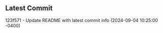
## Latest Commit
123f571 - Update README with latest commit info (2024-09-04 10:25:00 -0400) <Yunxi-Zhou>
